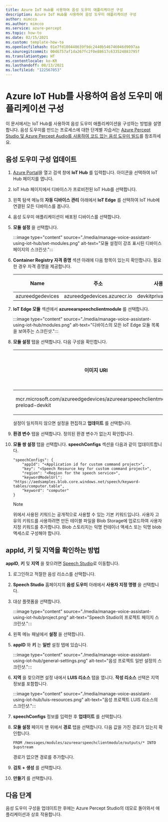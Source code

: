 ```yaml
---
title: Azure IoT Hub를 사용하여 음성 도우미 애플리케이션 구성
description: Azure IoT Hub를 사용하여 음성 도우미 애플리케이션 구성
author: mimcco
ms.author: mimcco
ms.service: azure-percept
ms.topic: how-to
ms.date: 02/15/2021
ms.custom: template-how-to
ms.openlocfilehash: 01e7fd180448639f9dc2440b546746046d9097aa
ms.sourcegitcommit: 0046757af1da267fc2f0e88617c633524883795f
ms.translationtype: HT
ms.contentlocale: ko-KR
ms.lasthandoff: 08/13/2021
ms.locfileid: "122567053"
---
```

# <a name="configure-your-voice-assistant-application-using-azure-iot-hub"></a>Azure IoT Hub를 사용하여 음성 도우미 애플리케이션 구성

이 문서에서는 IoT Hub를 사용하여 음성 도우미 애플리케이션을 구성하는 방법을 설명합니다. 음성 도우미를 만드는 프로세스에 대한 단계별 자습서는 [Azure Percept Studio 및 Azure Percept Audio를 사용하여 코드 없는 음성 도우미 빌드](./tutorial-no-code-speech.md)를 참조하세요.

## <a name="update-your-voice-assistant-configuration"></a>음성 도우미 구성 업데이트

1. [Azure Portal](https://portal.azure.com)을 열고 검색 창에 **IoT Hub** 를 입력합니다. 아이콘을 선택하여 IoT Hub 페이지를 엽니다.

1. IoT Hub 페이지에서 디바이스가 프로비전된 IoT Hub를 선택합니다.

1. 왼쪽 탐색 메뉴의 **자동 디바이스 관리** 아래에서 **IoT Edge** 를 선택하여 IoT Hub에 연결된 모든 디바이스를 봅니다.

1. 음성 도우미 애플리케이션이 배포된 디바이스를 선택합니다.

1. **모듈 설정** 을 선택합니다.

    :::image type="content" source="./media/manage-voice-assistant-using-iot-hub/set-modules.png" alt-text="모듈 설정이 강조 표시된 디바이스 페이지의 스크린샷.":::

1. **Container Registry 자격 증명** 섹션 아래에 다음 항목이 있는지 확인합니다. 필요한 경우 자격 증명을 제공합니다.

    |Name|주소|사용자 이름|암호|
    |----|-------|--------|--------|
    |azureedgedevices|azureedgedevices.azurecr.io|devkitprivatepreviewpull|

1. **IoT Edge 모듈** 섹션에서 **azureearspeechclientmodule** 를 선택합니다.

    :::image type="content" source="./media/manage-voice-assistant-using-iot-hub/modules.png" alt-text="디바이스의 모든 IoT Edge 모듈 목록을 보여주는 스크린샷.":::

1. **모듈 설정** 탭을 선택합니다. 다음 구성을 확인합니다.

    이미지 URI|다시 시작 정책|원하는 상태
    ---------|--------------|--------------
    mcr.microsoft.com/azureedgedevices/azureearspeechclientmodule: preload-devkit|always|실행 중

    설정이 일치하지 않으면 설정을 편집하고 **업데이트** 를 선택합니다.

1. **환경 변수** 탭을 선택합니다. 정의된 환경 변수가 없는지 확인합니다.

1. **모듈 쌍 설정** 탭을 선택합니다. **speechConfigs** 섹션을 다음과 같이 업데이트합니다.

    ```
    "speechConfigs": {
        "appId": "<Application id for custom command project>",
        "key": "<Speech Resource key for custom command project>",
        "region": "<Region for the speech service>",
        "keywordModelUrl": "https://aedsamples.blob.core.windows.net/speech/keyword-tables/computer.table",
        "keyword": "computer"
    }
    ```

    > [!NOTE]
    > 위에서 사용된 키워드는 공개적으로 사용할 수 있는 기본 키워드입니다. 사용자 고유의 키워드를 사용하려면 만든 테이블 파일을 Blob Storage에 업로드하여 사용자 지정 키워드를 추가합니다. Blob 스토리지는 익명 컨테이너 액세스 또는 익명 blob 액세스로 구성해야 합니다.

## <a name="how-to-find-out-appid-key-and-region"></a>appId, 키 및 지역을 확인하는 방법

**appID**, **키** 및 **지역** 을 찾으려면 [Speech Studio](https://speech.microsoft.com/)로 이동합니다.

1. 로그인하고 적절한 음성 리소스를 선택합니다.
1. **Speech Studio** 홈페이지의 **음성 도우미** 아래에서 **사용자 지정 명령** 을 선택합니다.
1. 대상 플랫폼을 선택합니다.

    :::image type="content" source="./media/manage-voice-assistant-using-iot-hub/project.png" alt-text="Speech Studio의 프로젝트 페이지 스크린샷.":::

1. 왼쪽 메뉴 패널에서 **설정** 을 선택합니다.
1. **appID** 와 **키** 는 **일반** 설정 탭에 있습니다.

    :::image type="content" source="./media/manage-voice-assistant-using-iot-hub/general-settings.png" alt-text="음성 프로젝트 일반 설정의 스크린샷.":::

1. **지역** 을 찾으려면 설정 내에서 **LUIS 리소스** 탭을 엽니다. **작성 리소스** 선택은 지역 정보를 포함합니다.

    :::image type="content" source="./media/manage-voice-assistant-using-iot-hub/luis-resources.png" alt-text="음성 프로젝트 LUIS 리소스의 스크린샷.":::

1. **speechConfigs** 정보를 입력한 후 **업데이트** 를 선택합니다.

1. **모듈 설정** 페이지 맨 위에서 **경로** 탭을 선택합니다. 다음 값을 가진 경로가 있는지 확인합니다.

    ```
    FROM /messages/modules/azureearspeechclientmodule/outputs/* INTO $upstream
    ```

    경로가 없으면 경로를 추가합니다.

1. **검토 + 생성** 를 선택합니다.

1. **만들기** 를 선택합니다.


## <a name="next-steps"></a>다음 단계

음성 도우미 구성을 업데이트한 후에는 Azure Percept Studio의 데모로 돌아와서 애플리케이션과 상호 작용합니다.

